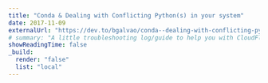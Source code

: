 ```yaml
---
title: "Conda & Dealing with Conflicting Python(s) in your system"
date: 2017-11-09
externalUrl: "https://dev.to/bgalvao/conda--dealing-with-conflicting-pythons-in-your-system-62n"
# summary: "A little troubleshooting log/guide to help you with CloudFlare, Traefik and Let's Encrypt."
showReadingTime: false
_build:
  render: "false"
  list: "local"
---
```

